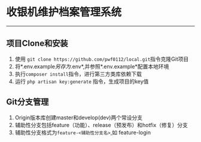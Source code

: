 # 收银机维护档案管理系统

---

## 项目Clone和安装

1. 使用 `git clone https://github.com/pwf0112/local.git`指令克隆Git项目
2. 将*.env.example*另存为*.env*,并参照*.env.example*配置本地环境
3. 执行`composer install`指令，进行第三方类库依赖下载
4. 运行 `php artisan key:generate` 指令，生成项目的key值

## Git分支管理

1. Origin版本库创建master和develop(dev)两个常设分支
2. 辅助性分支包括feature（功能）、release（预发布）和hotfix（修复）分支
3. 辅助性分支格式为`feature-<辅助性分支名>`,如 feature-login